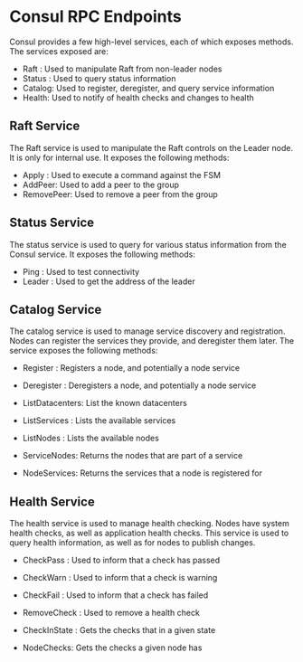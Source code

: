 # Consul RPC Endpoints

Consul provides a few high-level services, each of which exposes
methods. The services exposed are:

* Raft : Used to manipulate Raft from non-leader nodes
* Status : Used to query status information
* Catalog: Used to register, deregister, and query service information
* Health: Used to notify of health checks and changes to health

## Raft Service

The Raft service is used to manipulate the Raft controls on the Leader
node. It is only for internal use. It exposes the following methods:

* Apply : Used to execute a command against the FSM
* AddPeer: Used to add a peer to the group
* RemovePeer: Used to remove a peer from the group

## Status Service

The status service is used to query for various status information
from the Consul service. It exposes the following methods:

* Ping : Used to test connectivity
* Leader : Used to get the address of the leader

## Catalog Service

The catalog service is used to manage service discovery and registration.
Nodes can register the services they provide, and deregister them later.
The service exposes the following methods:

* Register : Registers a node, and potentially a node service
* Deregister : Deregisters a node, and potentially a node service

* ListDatacenters: List the known datacenters
* ListServices : Lists the available services
* ListNodes : Lists the available nodes
* ServiceNodes: Returns the nodes that are part of a service
* NodeServices: Returns the services that a node is registered for

## Health Service

The health service is used to manage health checking. Nodes have system
health checks, as well as application health checks. This service is used to
query health information, as well as for nodes to publish changes.

* CheckPass : Used to inform that a check has passed
* CheckWarn : Used to inform that a check is warning
* CheckFail : Used to inform that a check has failed
* RemoveCheck : Used to remove a health check

* CheckInState : Gets the checks that in a given state
* NodeChecks: Gets the checks a given node has

